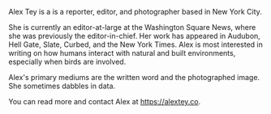 Alex Tey is a is a reporter, editor, and photographer based in New York City.

She is currently an editor-at-large at the Washington Square News, where she was
	previously the editor-in-chief. Her work has appeared in Audubon, Hell Gate, Slate,
 	Curbed, and the New York Times. Alex is most interested in writing on how humans
	interact with natural and built environments, especially when birds are involved.

Alex's primary mediums are the written word and the photographed image.
	She sometimes dabbles in data.

You can read more and contact Alex at https://alextey.co.
